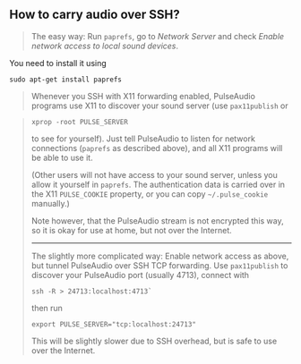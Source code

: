 How to carry audio over SSH?
----------------------------

> The easy way: Run `paprefs`, go to *Network Server* and check *Enable
> network access to local sound devices*.

You need to install it using

    sudo apt-get install paprefs

> Whenever you SSH with X11 forwarding enabled, PulseAudio programs use
> X11 to discover your sound server (use `pax11publish` or

>     xprop -root PULSE_SERVER
>
> to see for yourself). Just tell PulseAudio to listen for
> network connections (`paprefs` as described above), and all X11
> programs will be able to use it. 
> 
> (Other users will not have access to your sound server, unless you
> allow it yourself in `paprefs`. The authentication data is carried
> over in the X11 `PULSE_COOKIE` property, or you can copy
> `~/.pulse_cookie` manually.)
> 
> Note however, that the PulseAudio stream is not encrypted this way, so
> it is okay for use at home, but not over the Internet.
> 
> ---
> 
> The slightly more complicated way: Enable network access as above, but
> tunnel PulseAudio over SSH TCP forwarding. Use `pax11publish` to
> discover your PulseAudio port (usually 4713), connect with
>
>     ssh -R > 24713:localhost:4713`
>
> then run
>
>     export PULSE_SERVER="tcp:localhost:24713"
>
> This will be slightly slower due to SSH overhead, but is safe to use
> over the Internet.
